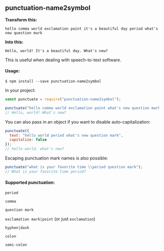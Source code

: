 ## punctuation-name2symbol

**Transform this:**

`hello comma world exclamation point it's a beautiful day period what's new question mark`

**Into this:**

`Hello, world! It's a beautiful day. What's new?`


This is useful when dealing with speech-to-text software.

#### Usage:

`$ npm install --save punctuation-name2symbol`

In your project:

```javascript
const punctuate = require("punctuation-name2symbol");

punctuate("hello comma world exclamation point what's new question mark");
// Hello, world! What's new?
```

You can also pass in an object if you want to disable auto-capitalization:

```javascript
punctuate({
  text: "hello world period what's new question mark",
  capitalize: false
});
// hello world. what's new?
```

Escaping punctuation mark names is also possible:

```javascript
punctuate("what is your favorite time \\period question mark");
// What is your favorite time period?
```


#### Supported punctuation:

`period`

`comma`

`question mark`

`exclamation mark|point` (or just `exclamation`)

`hyphen|dash`

`colon`

`semi-colon`
